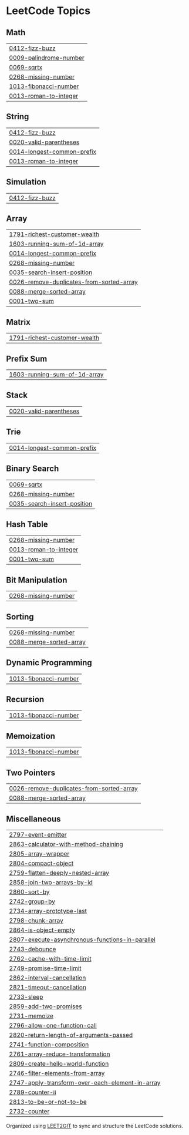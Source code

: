<!---LeetCode Topics Start-->
# LeetCode Topics
## Math
|  |
| ------- |
| [0412-fizz-buzz](https://github.com/lloydagola/Leet-Code/tree/master/0412-fizz-buzz) |
| [0009-palindrome-number](https://github.com/lloydagola/Leet-Code/tree/master/0009-palindrome-number) |
| [0069-sqrtx](https://github.com/lloydagola/Leet-Code/tree/master/0069-sqrtx) |
| [0268-missing-number](https://github.com/lloydagola/Leet-Code/tree/master/0268-missing-number) |
| [1013-fibonacci-number](https://github.com/lloydagola/Leet-Code/tree/master/1013-fibonacci-number) |
| [0013-roman-to-integer](https://github.com/lloydagola/Leet-Code/tree/master/0013-roman-to-integer) |
## String
|  |
| ------- |
| [0412-fizz-buzz](https://github.com/lloydagola/Leet-Code/tree/master/0412-fizz-buzz) |
| [0020-valid-parentheses](https://github.com/lloydagola/Leet-Code/tree/master/0020-valid-parentheses) |
| [0014-longest-common-prefix](https://github.com/lloydagola/Leet-Code/tree/master/0014-longest-common-prefix) |
| [0013-roman-to-integer](https://github.com/lloydagola/Leet-Code/tree/master/0013-roman-to-integer) |
## Simulation
|  |
| ------- |
| [0412-fizz-buzz](https://github.com/lloydagola/Leet-Code/tree/master/0412-fizz-buzz) |
## Array
|  |
| ------- |
| [1791-richest-customer-wealth](https://github.com/lloydagola/Leet-Code/tree/master/1791-richest-customer-wealth) |
| [1603-running-sum-of-1d-array](https://github.com/lloydagola/Leet-Code/tree/master/1603-running-sum-of-1d-array) |
| [0014-longest-common-prefix](https://github.com/lloydagola/Leet-Code/tree/master/0014-longest-common-prefix) |
| [0268-missing-number](https://github.com/lloydagola/Leet-Code/tree/master/0268-missing-number) |
| [0035-search-insert-position](https://github.com/lloydagola/Leet-Code/tree/master/0035-search-insert-position) |
| [0026-remove-duplicates-from-sorted-array](https://github.com/lloydagola/Leet-Code/tree/master/0026-remove-duplicates-from-sorted-array) |
| [0088-merge-sorted-array](https://github.com/lloydagola/Leet-Code/tree/master/0088-merge-sorted-array) |
| [0001-two-sum](https://github.com/lloydagola/Leet-Code/tree/master/0001-two-sum) |
## Matrix
|  |
| ------- |
| [1791-richest-customer-wealth](https://github.com/lloydagola/Leet-Code/tree/master/1791-richest-customer-wealth) |
## Prefix Sum
|  |
| ------- |
| [1603-running-sum-of-1d-array](https://github.com/lloydagola/Leet-Code/tree/master/1603-running-sum-of-1d-array) |
## Stack
|  |
| ------- |
| [0020-valid-parentheses](https://github.com/lloydagola/Leet-Code/tree/master/0020-valid-parentheses) |
## Trie
|  |
| ------- |
| [0014-longest-common-prefix](https://github.com/lloydagola/Leet-Code/tree/master/0014-longest-common-prefix) |
## Binary Search
|  |
| ------- |
| [0069-sqrtx](https://github.com/lloydagola/Leet-Code/tree/master/0069-sqrtx) |
| [0268-missing-number](https://github.com/lloydagola/Leet-Code/tree/master/0268-missing-number) |
| [0035-search-insert-position](https://github.com/lloydagola/Leet-Code/tree/master/0035-search-insert-position) |
## Hash Table
|  |
| ------- |
| [0268-missing-number](https://github.com/lloydagola/Leet-Code/tree/master/0268-missing-number) |
| [0013-roman-to-integer](https://github.com/lloydagola/Leet-Code/tree/master/0013-roman-to-integer) |
| [0001-two-sum](https://github.com/lloydagola/Leet-Code/tree/master/0001-two-sum) |
## Bit Manipulation
|  |
| ------- |
| [0268-missing-number](https://github.com/lloydagola/Leet-Code/tree/master/0268-missing-number) |
## Sorting
|  |
| ------- |
| [0268-missing-number](https://github.com/lloydagola/Leet-Code/tree/master/0268-missing-number) |
| [0088-merge-sorted-array](https://github.com/lloydagola/Leet-Code/tree/master/0088-merge-sorted-array) |
## Dynamic Programming
|  |
| ------- |
| [1013-fibonacci-number](https://github.com/lloydagola/Leet-Code/tree/master/1013-fibonacci-number) |
## Recursion
|  |
| ------- |
| [1013-fibonacci-number](https://github.com/lloydagola/Leet-Code/tree/master/1013-fibonacci-number) |
## Memoization
|  |
| ------- |
| [1013-fibonacci-number](https://github.com/lloydagola/Leet-Code/tree/master/1013-fibonacci-number) |
## Two Pointers
|  |
| ------- |
| [0026-remove-duplicates-from-sorted-array](https://github.com/lloydagola/Leet-Code/tree/master/0026-remove-duplicates-from-sorted-array) |
| [0088-merge-sorted-array](https://github.com/lloydagola/Leet-Code/tree/master/0088-merge-sorted-array) |
## Miscellaneous
|  |
| ------- |
| [2797-event-emitter](https://github.com/lloydagola/Leet-Code/tree/master/2797-event-emitter) |
| [2863-calculator-with-method-chaining](https://github.com/lloydagola/Leet-Code/tree/master/2863-calculator-with-method-chaining) |
| [2805-array-wrapper](https://github.com/lloydagola/Leet-Code/tree/master/2805-array-wrapper) |
| [2804-compact-object](https://github.com/lloydagola/Leet-Code/tree/master/2804-compact-object) |
| [2759-flatten-deeply-nested-array](https://github.com/lloydagola/Leet-Code/tree/master/2759-flatten-deeply-nested-array) |
| [2858-join-two-arrays-by-id](https://github.com/lloydagola/Leet-Code/tree/master/2858-join-two-arrays-by-id) |
| [2860-sort-by](https://github.com/lloydagola/Leet-Code/tree/master/2860-sort-by) |
| [2742-group-by](https://github.com/lloydagola/Leet-Code/tree/master/2742-group-by) |
| [2734-array-prototype-last](https://github.com/lloydagola/Leet-Code/tree/master/2734-array-prototype-last) |
| [2798-chunk-array](https://github.com/lloydagola/Leet-Code/tree/master/2798-chunk-array) |
| [2864-is-object-empty](https://github.com/lloydagola/Leet-Code/tree/master/2864-is-object-empty) |
| [2807-execute-asynchronous-functions-in-parallel](https://github.com/lloydagola/Leet-Code/tree/master/2807-execute-asynchronous-functions-in-parallel) |
| [2743-debounce](https://github.com/lloydagola/Leet-Code/tree/master/2743-debounce) |
| [2762-cache-with-time-limit](https://github.com/lloydagola/Leet-Code/tree/master/2762-cache-with-time-limit) |
| [2749-promise-time-limit](https://github.com/lloydagola/Leet-Code/tree/master/2749-promise-time-limit) |
| [2862-interval-cancellation](https://github.com/lloydagola/Leet-Code/tree/master/2862-interval-cancellation) |
| [2821-timeout-cancellation](https://github.com/lloydagola/Leet-Code/tree/master/2821-timeout-cancellation) |
| [2733-sleep](https://github.com/lloydagola/Leet-Code/tree/master/2733-sleep) |
| [2859-add-two-promises](https://github.com/lloydagola/Leet-Code/tree/master/2859-add-two-promises) |
| [2731-memoize](https://github.com/lloydagola/Leet-Code/tree/master/2731-memoize) |
| [2796-allow-one-function-call](https://github.com/lloydagola/Leet-Code/tree/master/2796-allow-one-function-call) |
| [2820-return-length-of-arguments-passed](https://github.com/lloydagola/Leet-Code/tree/master/2820-return-length-of-arguments-passed) |
| [2741-function-composition](https://github.com/lloydagola/Leet-Code/tree/master/2741-function-composition) |
| [2761-array-reduce-transformation](https://github.com/lloydagola/Leet-Code/tree/master/2761-array-reduce-transformation) |
| [2809-create-hello-world-function](https://github.com/lloydagola/Leet-Code/tree/master/2809-create-hello-world-function) |
| [2746-filter-elements-from-array](https://github.com/lloydagola/Leet-Code/tree/master/2746-filter-elements-from-array) |
| [2747-apply-transform-over-each-element-in-array](https://github.com/lloydagola/Leet-Code/tree/master/2747-apply-transform-over-each-element-in-array) |
| [2789-counter-ii](https://github.com/lloydagola/Leet-Code/tree/master/2789-counter-ii) |
| [2813-to-be-or-not-to-be](https://github.com/lloydagola/Leet-Code/tree/master/2813-to-be-or-not-to-be) |
| [2732-counter](https://github.com/lloydagola/Leet-Code/tree/master/2732-counter) |

<!---LeetCode Topics End-->
Organized using <a href="https://github.com/Rai-shwith/LEET2GIT" target="_blank">LEET2GIT</a> to sync and structure the LeetCode solutions.
